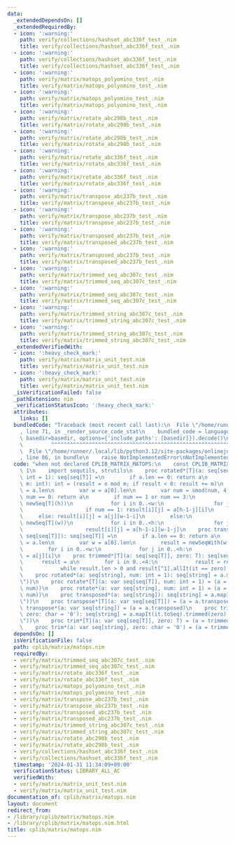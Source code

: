 ```yaml
---
data:
  _extendedDependsOn: []
  _extendedRequiredBy:
  - icon: ':warning:'
    path: verify/collections/hashset_abc336f_test_.nim
    title: verify/collections/hashset_abc336f_test_.nim
  - icon: ':warning:'
    path: verify/collections/hashset_abc336f_test_.nim
    title: verify/collections/hashset_abc336f_test_.nim
  - icon: ':warning:'
    path: verify/matrix/matops_polyomino_test_.nim
    title: verify/matrix/matops_polyomino_test_.nim
  - icon: ':warning:'
    path: verify/matrix/matops_polyomino_test_.nim
    title: verify/matrix/matops_polyomino_test_.nim
  - icon: ':warning:'
    path: verify/matrix/rotate_abc298b_test_.nim
    title: verify/matrix/rotate_abc298b_test_.nim
  - icon: ':warning:'
    path: verify/matrix/rotate_abc298b_test_.nim
    title: verify/matrix/rotate_abc298b_test_.nim
  - icon: ':warning:'
    path: verify/matrix/rotate_abc336f_test_.nim
    title: verify/matrix/rotate_abc336f_test_.nim
  - icon: ':warning:'
    path: verify/matrix/rotate_abc336f_test_.nim
    title: verify/matrix/rotate_abc336f_test_.nim
  - icon: ':warning:'
    path: verify/matrix/transpose_abc237b_test_.nim
    title: verify/matrix/transpose_abc237b_test_.nim
  - icon: ':warning:'
    path: verify/matrix/transpose_abc237b_test_.nim
    title: verify/matrix/transpose_abc237b_test_.nim
  - icon: ':warning:'
    path: verify/matrix/transposed_abc237b_test_.nim
    title: verify/matrix/transposed_abc237b_test_.nim
  - icon: ':warning:'
    path: verify/matrix/transposed_abc237b_test_.nim
    title: verify/matrix/transposed_abc237b_test_.nim
  - icon: ':warning:'
    path: verify/matrix/trimmed_seq_abc307c_test_.nim
    title: verify/matrix/trimmed_seq_abc307c_test_.nim
  - icon: ':warning:'
    path: verify/matrix/trimmed_seq_abc307c_test_.nim
    title: verify/matrix/trimmed_seq_abc307c_test_.nim
  - icon: ':warning:'
    path: verify/matrix/trimmed_string_abc307c_test_.nim
    title: verify/matrix/trimmed_string_abc307c_test_.nim
  - icon: ':warning:'
    path: verify/matrix/trimmed_string_abc307c_test_.nim
    title: verify/matrix/trimmed_string_abc307c_test_.nim
  _extendedVerifiedWith:
  - icon: ':heavy_check_mark:'
    path: verify/matrix/matrix_unit_test.nim
    title: verify/matrix/matrix_unit_test.nim
  - icon: ':heavy_check_mark:'
    path: verify/matrix/matrix_unit_test.nim
    title: verify/matrix/matrix_unit_test.nim
  _isVerificationFailed: false
  _pathExtension: nim
  _verificationStatusIcon: ':heavy_check_mark:'
  attributes:
    links: []
  bundledCode: "Traceback (most recent call last):\n  File \"/home/runner/.local/lib/python3.12/site-packages/onlinejudge_verify/documentation/build.py\"\
    , line 71, in _render_source_code_stat\n    bundled_code = language.bundle(stat.path,\
    \ basedir=basedir, options={'include_paths': [basedir]}).decode()\n          \
    \         ^^^^^^^^^^^^^^^^^^^^^^^^^^^^^^^^^^^^^^^^^^^^^^^^^^^^^^^^^^^^^^^^^^^^^^^^^^^^^^^^^\n\
    \  File \"/home/runner/.local/lib/python3.12/site-packages/onlinejudge_verify/languages/nim.py\"\
    , line 86, in bundle\n    raise NotImplementedError\nNotImplementedError\n"
  code: "when not declared CPLIB_MATRIX_MATOPS:\n    const CPLIB_MATRIX_MATOPS* =\
    \ 1\n    import sequtils, strutils\n    proc rotated*[T](a: seq[seq[T]], num:\
    \ int = 1): seq[seq[T]] =\n        if a.len == 0: return a\n        proc smod(n,\
    \ m: int): int = (result = n mod m; if result < 0: result += m)\n        var h\
    \ = a.len\n        var w = a[0].len\n        var num = smod(num, 4)\n        if\
    \ num == 0: return a\n        if num == 1 or num == 3:\n            result = newSeqWith(w,\
    \ newSeq[T](h))\n            for i in 0..<w:\n                for j in 0..<h:\n\
    \                    if num == 1: result[i][j] = a[h-1-j][i]\n               \
    \     else: result[i][j] = a[j][w-1-i]\n        else:\n            result = newSeqWith(h,\
    \ newSeq[T](w))\n            for i in 0..<h:\n                for j in 0..<w:\n\
    \                    result[i][j] = a[h-1-i][w-1-j]\n    proc transposed*[T](a:\
    \ seq[seq[T]]): seq[seq[T]] =\n        if a.len == 0: return a\n        var h\
    \ = a.len\n        var w = a[0].len\n        result = newSeqWith(w, newSeq[T](h))\n\
    \        for i in 0..<w:\n            for j in 0..<h:\n                result[i][j]\
    \ = a[j][i]\n    proc trimmed*[T](a: seq[seq[T]], zero: T): seq[seq[T]] =\n  \
    \      result = a\n        for i in 0..<4:\n            result = result.rotated\n\
    \            while result.len > 0 and result[^1].allIt(it == zero): discard result.pop\n\
    \    proc rotated*(a: seq[string], num: int = 1): seq[string] = a.mapIt(it.toSeq).rotated(num).mapIt(it.join(\"\
    \"))\n    proc rotate*[T](a: var seq[seq[T]], num: int = 1) = (a = rotated(a,\
    \ num))\n    proc rotate*(a: var seq[string], num: int = 1) = (a = rotated(a,\
    \ num))\n    proc transposed*(a: seq[string]): seq[string] = a.mapIt(it.toSeq).transposed.mapIt(it.join(\"\
    \"))\n    proc transpose*[T](a: var seq[seq[T]]) = (a = a.transposed)\n    proc\
    \ transpose*(a: var seq[string]) = (a = a.transposed)\n    proc trimmed*(a: seq[string],\
    \ zero: char = '0'): seq[string] = a.mapIt(it.toSeq).trimmed(zero).mapIt(it.join(\"\
    \"))\n    proc trim*[T](a: var seq[seq[T]], zero: T) = (a = trimmed(a, zero))\n\
    \    proc trim*(a: var seq[string], zero: char = '0') = (a = trimmed(a, zero))\n"
  dependsOn: []
  isVerificationFile: false
  path: cplib/matrix/matops.nim
  requiredBy:
  - verify/matrix/trimmed_seq_abc307c_test_.nim
  - verify/matrix/trimmed_seq_abc307c_test_.nim
  - verify/matrix/rotate_abc336f_test_.nim
  - verify/matrix/rotate_abc336f_test_.nim
  - verify/matrix/matops_polyomino_test_.nim
  - verify/matrix/matops_polyomino_test_.nim
  - verify/matrix/transpose_abc237b_test_.nim
  - verify/matrix/transpose_abc237b_test_.nim
  - verify/matrix/transposed_abc237b_test_.nim
  - verify/matrix/transposed_abc237b_test_.nim
  - verify/matrix/trimmed_string_abc307c_test_.nim
  - verify/matrix/trimmed_string_abc307c_test_.nim
  - verify/matrix/rotate_abc298b_test_.nim
  - verify/matrix/rotate_abc298b_test_.nim
  - verify/collections/hashset_abc336f_test_.nim
  - verify/collections/hashset_abc336f_test_.nim
  timestamp: '2024-01-31 11:34:09+09:00'
  verificationStatus: LIBRARY_ALL_AC
  verifiedWith:
  - verify/matrix/matrix_unit_test.nim
  - verify/matrix/matrix_unit_test.nim
documentation_of: cplib/matrix/matops.nim
layout: document
redirect_from:
- /library/cplib/matrix/matops.nim
- /library/cplib/matrix/matops.nim.html
title: cplib/matrix/matops.nim
---
```

